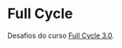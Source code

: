 # Full Cycle

Desafios do curso [Full Cycle 3.0](https://imersao.fullcycle.com.br/page/lancamento/).
